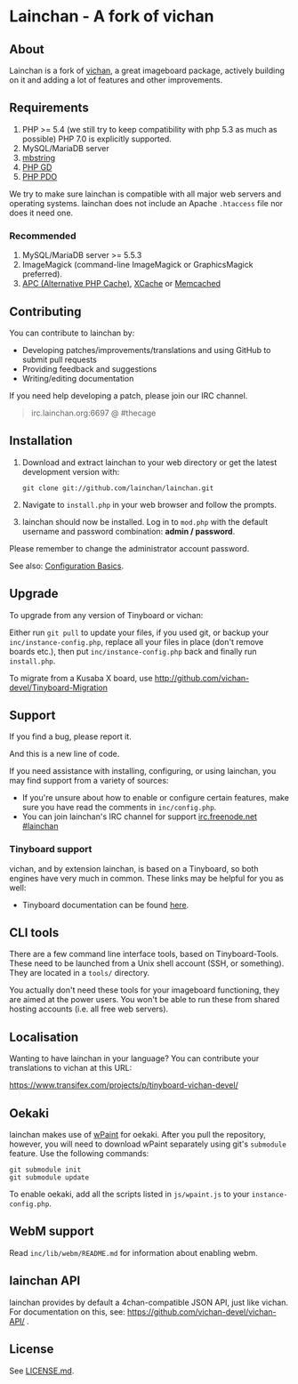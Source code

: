 Lainchan - A fork of vichan
========================================================

About
------------
Lainchan is a fork of [vichan](http://github.com/vichan-devel/vichan),
a great imageboard package, actively building on it and adding a lot of features and other
improvements.

Requirements
------------
1.	PHP >= 5.4 (we still try to keep compatibility with php 5.3 as much as possible)
        PHP 7.0 is explicitly supported.
2.	MySQL/MariaDB server
3.	[mbstring](http://www.php.net/manual/en/mbstring.installation.php) 
4.	[PHP GD](http://www.php.net/manual/en/intro.image.php)
5.	[PHP PDO](http://www.php.net/manual/en/intro.pdo.php)

We try to make sure lainchan is compatible with all major web servers and
operating systems. lainchan does not include an Apache ```.htaccess``` file nor does
it need one.

### Recommended
1.	MySQL/MariaDB server >= 5.5.3
2.	ImageMagick (command-line ImageMagick or GraphicsMagick preferred).
3.	[APC (Alternative PHP Cache)](http://php.net/manual/en/book.apc.php),
	[XCache](http://xcache.lighttpd.net/) or
	[Memcached](http://www.php.net/manual/en/intro.memcached.php)

Contributing
------------
You can contribute to lainchan by:
*	Developing patches/improvements/translations and using GitHub to submit pull requests
*	Providing feedback and suggestions
*	Writing/editing documentation

If you need help developing a patch, please join our IRC channel. 

> irc.lainchan.org:6697 @ #thecage

Installation
-------------
1.	Download and extract lainchan to your web directory or get the latest
	development version with:

        git clone git://github.com/lainchan/lainchan.git
	
2.	Navigate to ```install.php``` in your web browser and follow the
	prompts.
3.	lainchan should now be installed. Log in to ```mod.php``` with the
	default username and password combination: **admin / password**.

Please remember to change the administrator account password.

See also: [Configuration Basics](https://web.archive.org/web/20121003095922/http://tinyboard.org/docs/?p=Config).

Upgrade
-------
To upgrade from any version of Tinyboard or vichan:

Either run ```git pull``` to update your files, if you used git, or
backup your ```inc/instance-config.php```, replace all your files in place
(don't remove boards etc.), then put ```inc/instance-config.php``` back and
finally run ```install.php```.

To migrate from a Kusaba X board, use http://github.com/vichan-devel/Tinyboard-Migration

Support
--------
If you find a bug, please report it.

And this is a new line of code. 

If you need assistance with installing, configuring, or using lainchan, you may
find support from a variety of sources:

*	If you're unsure about how to enable or configure certain features, make
	sure you have read the comments in ```inc/config.php```.
*	You can join lainchan's IRC channel for support
	[irc.freenode.net #lainchan](irc://irc.freenode.net/lainchan)

### Tinyboard support
vichan, and by extension lainchan, is based on a Tinyboard, so both engines have very much in common. These
links may be helpful for you as well: 

*	Tinyboard documentation can be found [here](https://web.archive.org/web/20121016074303/http://tinyboard.org/docs/?p=Main_Page).

CLI tools
-----------------
There are a few command line interface tools, based on Tinyboard-Tools. These need
to be launched from a Unix shell account (SSH, or something). They are located in a ```tools/```
directory.

You actually don't need these tools for your imageboard functioning, they are aimed
at the power users. You won't be able to run these from shared hosting accounts
(i.e. all free web servers).

Localisation
------------
Wanting to have lainchan in your language? You can contribute your translations to vichan at this URL:

https://www.transifex.com/projects/p/tinyboard-vichan-devel/

Oekaki
------
lainchan makes use of [wPaint](https://github.com/websanova/wPaint) for oekaki. After you pull the repository, however, you will need to download wPaint separately using git's `submodule` feature. Use the following commands:

```
git submodule init
git submodule update
```

To enable oekaki, add all the scripts listed in `js/wpaint.js` to your `instance-config.php`.

WebM support
------------
Read `inc/lib/webm/README.md` for information about enabling webm.

lainchan API
----------
lainchan provides by default a 4chan-compatible JSON API, just like vichan. For documentation on this, see:
https://github.com/vichan-devel/vichan-API/ .

License
--------
See [LICENSE.md](http://github.com/lainchan/lainchan/blob/master/LICENSE.md).

